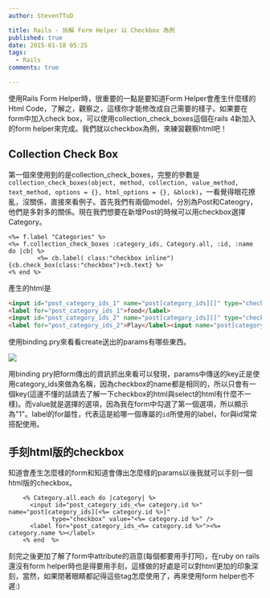 ```yaml
---
author: StevenTTuD

title: Rails - 拆解 Form Helper 以 Checkbox 為例
published: true
date: 2015-01-18 05:25
tags:
  - Rails
comments: true

---
```

使用Rails Form Helper時，很重要的一點是要知道Form Helper會產生什麼樣的Html Code，了解之，觀察之，這樣你才能修改成自己需要的樣子。如果要在form中加入check box，可以使用collection_check_boxes這個在rails 4新加入的form helper來完成。我們就以checkbox為例，來練習觀察html吧！

## Collection Check Box
第一個來使用到的是collection_check_boxes，完整的參數是`collection_check_boxes(object, method, collection, value_method, text_method, options = {}, html_options = {}, &block)`，一看覺得眼花撩亂，沒關係，直接來看例子。首先我們有兩個model，分別為Post和Cateogry，他們是多對多的關係。現在我們想要在新增Post的時候可以用checkbox選擇Category。

```erb
<%= f.label "Categories" %>
<%= f.collection_check_boxes :category_ids, Category.all, :id, :name do |cb| %>
		<%= cb.label( class:"checkbox inline"){cb.check_box(class:"checkbox")+cb.text} %>
<% end %>
```
產生的html是
```html
<input id="post_category_ids_1" name="post[category_ids][]" type="checkbox" value="1">
<label for="post_category_ids_1">food</label>
<input id="post_category_ids_2" name="post[category_ids][]" type="checkbox" value="2">
<label for="post_category_ids_2">Play</label><input name="post[category_ids][]" type="hidden" value="">
```
使用binding.pry來看看create送出的params有哪些東西。

![](https://lh5.googleusercontent.com/prEm9rc0sIHt53jGcgC-dy7Ej3hjESh1-XymMINIzWE=w1743-h143-no)

用binding pry把form傳出的資訊抓出來看可以發現，params中傳送的key正是使用category_ids來做為名稱，因為checkbox的name都是相同的，所以只會有一個key(這邊不懂的話請去了解一下checkbox的html與select的html有什麼不一樣)。而value就是選擇的選項，因為我在form中勾選了第一個選項，所以顯示為"1"。label的for屬性，代表這是給哪一個專屬的`id`所使用的label，for與id常常搭配使用。

## 手刻html版的checkbox
知道會產生怎麼樣的form和知道會傳出怎麼樣的params以後我就可以手刻一個html版的checkbox。
```erb
    <% Category.all.each do |category| %>
      <input id="post_category_ids_<%= category.id %>" name="post[category_ids][<%= category.id %>]"
            type="checkbox" value="<%= category.id %>" />
      <label for="post_category_ids_<%= category.id %>"><%= category.name %></label>
    <% end  %>
```
刻完之後更加了解了form中attribute的涵意(每個都要用手打阿)，在ruby on rails還沒有form helper時也是得要用手刻，這樣做的好處是可以對html更加的印象深刻，當然，如果閉著眼睛都記得這些tag怎麼使用了，再來使用form helper也不遲:)